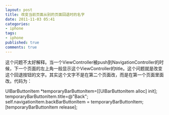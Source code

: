```yaml
---
layout: post
title: 改变当前页面从别的页面回退时的名字
date: 2011-11-03 05:41
categories:
- iphone
tags:
- iphone
published: true
comments: true
---
```

<p><p>这个问题不太好解释。当一个ViewController被push到NavigationController的时候，下一个页面的左上角一般显示这个ViewController的title。这个问题就是改变这个回退按钮的文字。其实这个文字不是在第二个页面改，而是在第一个页面里面改。代码为：</p>
<p>UIBarButtonItem *temporaryBarButtonItem=[[UIBarButtonItem alloc] init];<span style="white-space: pre;"> <br /></span>temporaryBarButtonItem.title=@"Back";<span style="white-space: pre;"> <br /></span>self.navigationItem.backBarButtonItem = temporaryBarButtonItem;<span style="white-space: pre;"> <br /></span>[temporaryBarButtonItem release];</p></p>
